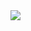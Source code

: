 <img src="https://img.shields.io/badge/React-61DAFB?style=flat-square&logo=React&color=white&logoColor=white"/>

